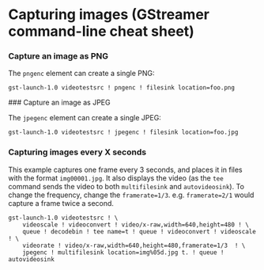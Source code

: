 # Capturing images (GStreamer command-line cheat sheet)

### Capture an image as PNG

The `pngenc` element can create a single PNG:

```
gst-launch-1.0 videotestsrc ! pngenc ! filesink location=foo.png
```

### Capture an image as JPEG

The `jpegenc` element can create a single JPEG:

```
gst-launch-1.0 videotestsrc ! jpegenc ! filesink location=foo.jpg
```

### Capturing images every X seconds

This example captures one frame every 3 seconds, and places it in files with the format `img00001.jpg`.
It also displays the video (as the `tee` command sends the video to both `multifilesink` and `autovideosink`).
To change the frequency, change the `framerate=1/3`.
e.g. `framerate=2/1` would capture a frame twice a second.

```
gst-launch-1.0 videotestsrc ! \
    videoscale ! videoconvert ! video/x-raw,width=640,height=480 ! \
    queue ! decodebin ! tee name=t ! queue ! videoconvert ! videoscale ! \
    videorate ! video/x-raw,width=640,height=480,framerate=1/3  ! \
    jpegenc ! multifilesink location=img%05d.jpg t. ! queue ! autovideosink
```
